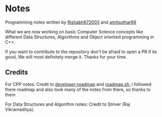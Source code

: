 # Notes

Programming notes written by [Rishabh672003](https://github.com/Rishabh672003) and [amitsuthar69](https://github.com/amitsuthar69)

What we are now working on basic Computer Science concepts like different Data Structures, Algorithms and Object oriented programming in C++.

If you want to contribute to the repository don't be afraid to open a PR
if its good, We will most definitely merge it. Thanks for your time.

## Credits

For CPP notes: Credit to [developer-roadmap](https://github.com/kamranahmedse/developer-roadmap) and [roadmap.sh](roadmap.sh), I followed there roadmap and
also took many of the notes from there, so thanks to them

For Data Structures and Algorithm notes: Credit to Striver (Raj Vikramaditya).
